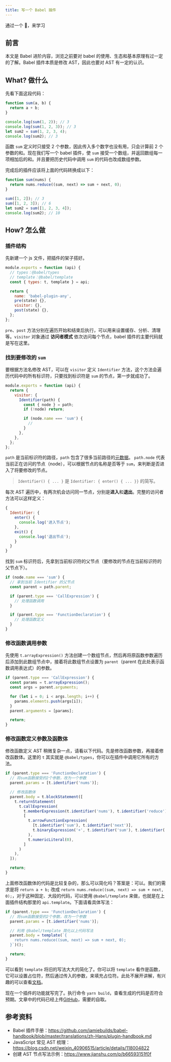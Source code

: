 ```yaml
---
title: 写一个 Babel 插件
---
```


通过一个 🌰，来学习

## 前言

本文是 Babel 进阶内容，浏览之前要对 babel 的使用、生态和基本原理有过一定的了解。Babel 插件本质是修改 AST，因此也要对 AST 有一定的认识。

## What? 做什么

先看下面这段代码：

```js
function sum(a, b) {
  return a + b;
}

console.log(sum(1, 2)); // 3
console.log(sum(1, 2, 3)); // 3
let sum2 = sum(1, 2, 3, 4);
console.log(sum2); // 3
```

函数 `sum` 定义时只接受 2 个参数，因此传入多个数字也没有用，只会计算前 2 个参数的和。现在我们写一个 babel 插件，使 `sum` 接受一个数组，并返回数组每一项相加后的和。并且要把历史代码中调用 `sum` 的代码也改成数组参数。

完成后的插件应该将上面的代码转换成以下：

```js
function sum(nums) {
  return nums.reduce((sum, next) => sum + next, 0);
}

sum([1, 2]); // 3
sum([1, 2, 3]); // 6
let sum2 = sum([1, 2, 3, 4]);
console.log(sum2); // 10
```

## How? 怎么做

### 插件结构

先新建一个 js 文件，把插件的架子搭好。

```js
module.exports = function (api) {
  // types：@babel/types
  // template：@babel/template
  const { types: t, template } = api;

  return {
    name: 'babel-plugin-any',
    pre(state) {},
    visitor: {},
    post(state) {},
  };
};
```

`pre`、`post` 方法分别在遍历开始和结束后执行，可以用来设置缓存、分析、清理等。`visitor` 对象通过 **访问者模式** 依次访问每个节点，babel 插件的主要代码就是写在这里。

### 找到要修改的 `sum`

要根据方法名修改 AST，可以在 `visitor` 定义 `Identifier` 方法，这个方法会遍历代码中的所有标识符，只要找到标识符是 `sum` 的节点，第一步就成功了。

```js
module.exports = function (api) {
  return {
    visitor: {
      Identifier(path) {
        const { node } = path;
        if (!node) return;

        if (node.name === 'sum') {
          //
        }
      },
    },
  };
};
```

`path` 是当前标识符的路径，`path` 包含了很多当前路径的[元数据](https://github.com/jamiebuilds/babel-handbook/blob/master/translations/zh-Hans/plugin-handbook.md#paths%E8%B7%AF%E5%BE%84)。 `path.node` 代表当前正在访问的节点（node），可以根据节点的名称是否等于 `sum`，来判断是否进入了将要修改的节点。

> `Identifier() { ... }` 是 `Identifier: { enter() { ... }}` 的简写。

每次 AST 遍历中，有两次机会访问同一节点，分别是**进入**和**退出**。完整的访问者方法可以这样定义：

```js
{
  Identifier: {
    enter() {
      console.log('进入节点');
    },
    exit() {
      console.log('退出节点');
    }
  }
}
```

找到 `sum` 标识符后，先拿到当前标识符的父节点（要修改的节点在当前标识符的父节点下）。

```js
if (node.name === 'sum') {
  // 拿到当前 Identifier 的父节点
  const parent = path.parent;

  if (parent.type === 'CallExpression') {
    // 处理函数调用
  }

  if (parent.type === 'FunctionDeclaration') {
    // 处理函数定义
  }
}
```

### 修改函数调用参数

先使用 `t.arrayExpression()` 方法创建一个数组节点，然后再将原函数参数遍历后添加到此数组节点中，接着将此数组节点设置为 `parent`（parent 在此处表示函数调用表达式）的参数。

```js
if (parent.type === 'CallExpression') {
  const params = t.arrayExpression();
  const args = parent.arguments;

  for (let i = 0; i < args.length; i++) {
    params.elements.push(args[i]);
  }
  parent.arguments = [params];

  return;
}
```

### 修改函数定义参数及函数体

修改函数定义 AST 稍微复杂一点，请看以下代码。先是修改函数参数，再接着修改函数体。这里的 `t` 其实就是 `@babel/types`，你可以在插件中调用它所有的方法。

```js
if (parent.type === 'FunctionDeclaration') {
  // 将sum函数接受的2个参数，改为一个参数
  parent.params = [t.identifier('nums')];

  // 修改函数体
  parent.body = t.blockStatement([
    t.returnStatement(
      t.callExpression(
        t.memberExpression(t.identifier('nums'), t.identifier('reduce')),
        [
          t.arrowFunctionExpression(
            [t.identifier('sum'), t.identifier('next')],
            t.binaryExpression('+', t.identifier('sum'), t.identifier('next'))
          ),
          t.numericLiteral(0),
        ]
      )
    ),
  ]);

  return;
}
```

上面修改函数体的代码是比较复杂的，那么可以简化吗？答案是：可以。我们的需求是将 `return a + b;` 改成 `return nums.reduce((sum, next) => sum + next, 0);`，对于这种固定、大段的代码，可以使用 `@babel/template` 来做，也就是在上面插件结构那里的 `api.template`。下面请看具体写法：

```js
if (parent.type === 'FunctionDeclaration') {
  // 将sum函数接受的2个参数，改为一个参数
  parent.params = [t.identifier('nums')];

  // 利用 @babel/template 简化以上代码写法
  parent.body = template(`{
    return nums.reduce((sum, next) => sum + next, 0);
  }`)();

  return;
}
```

可以看到 `template` 将旧的写法大大的简化了。你可以将 `template` 看作是函数，它可以设置占位符，然后通过传入的参数，来填充占位符。此处不展开讲解，有兴趣的可以查看[文档](https://babel.docschina.org/docs/en/babel-template/)。

现在一个插件的功能就写完了。执行命令 `yarn build`，查看生成的代码是否符合预期。文章中的代码已经上传[GitHub](https://github.com/maxmeng93/babel-plugin-any)，需要的自取。

## 参考资料

- Babel 插件手册：https://github.com/jamiebuilds/babel-handbook/blob/master/translations/zh-Hans/plugin-handbook.md
- JavaScript 常见 AST 梳理：https://blog.csdn.net/weixin_40906515/article/details/118004822
- 创建 AST 节点写法示例：https://www.jianshu.com/p/b66593151f0f

